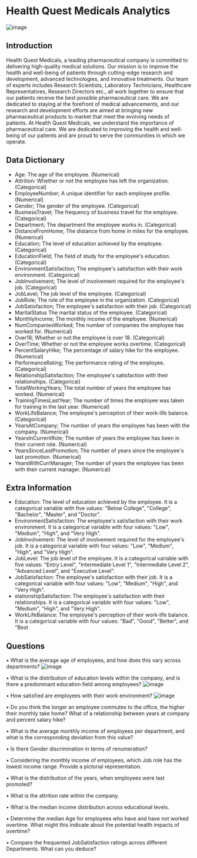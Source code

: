 # Health Quest Medicals Analytics
![image](https://github.com/kayfreeman/Health-Quest-Medicals-/assets/46418844/f0010568-09d0-4938-a992-626529b83d99)

## Introduction
Health Quest Medicals, a leading pharmaceutical company is committed to delivering high-quality medical solutions. Our mission is to improve the health and well-being of patients through cutting-edge research and development, advanced technologies, and innovative treatments.
Our team of experts includes Research Scientists, Laboratory Technicians, Healthcare Representatives, Research Directors etc.,  all work together to ensure that our patients receive the best possible pharmaceutical care. We are dedicated to staying at the forefront of medical advancements, and our research and development efforts are aimed at bringing new pharmaceutical products to market that meet the evolving needs of patients. At Health Quest Medicals, we understand the importance of pharmaceutical care. We are dedicated to improving the health and well-being of our patients and are proud to serve the communities in which we operate.

## Data Dictionary
- Age:  The age of the employee. (Numerical)
- Attrition: Whether or not the employee has left the organization. (Categorical)
- EmployeeNumber; A unique identifier for each employee profile. (Numerical)
- Gender; The gender of the employee. (Categorical)
- BusinessTravel; The frequency of business travel for the employee. (Categorical)
- Department; The department the employee works in. (Categorical)
- DistanceFromHome; The distance from home in miles for the employee. (Numerical)
- Education; The level of education achieved by the employee. (Categorical)
- EducationField; The field of study for the employee's education. (Categorical)
- EnvironmentSatisfaction; The employee's satisfaction with their work environment. (Categorical)
- JobInvolvement; The level of involvement required for the employee's job. (Categorical)
- JobLevel; The job level of the employee. (Categorical)
- JobRole; The role of the employee in the organization. (Categorical)
- JobSatisfaction; The employee's satisfaction with their job. (Categorical)
- MaritalStatus The marital status of the employee. (Categorical)
- MonthlyIncome; The monthly income of the employee. (Numerical)
- NumCompaniesWorked; The number of companies the employee has worked for. (Numerical)
- Over18; Whether or not the employee is over 18. (Categorical)
- OverTime; Whether or not the employee works overtime. (Categorical)
- PercentSalaryHike; The percentage of salary hike for the employee. (Numerical)
- PerformanceRating; The performance rating of the employee. (Categorical)
- RelationshipSatisfaction; The employee's satisfaction with their relationships. (Categorical)
- TotalWorkingYears; The total number of years the employee has worked. (Numerical)
- TrainingTimesLastYear; The number of times the employee was taken for training in the last year. (Numerical)
- WorkLifeBalance; The employee's perception of their work-life balance. (Categorical)
- YearsAtCompany; The number of years the employee has been with the company. (Numerical)
- YearsInCurrentRole; The number of years the employee has been in their current role. (Numerical)
- YearsSinceLastPromotion; The number of years since the employee's last promotion. (Numerical)
- YearsWithCurrManager; The number of years the employee has been with their current manager. (Numerical)

## Extra Information
- Education: The level of education achieved by the employee. It is a categorical variable with five values: "Below College", "College", "Bachelor", "Master", and "Doctor".
-  EnvironmentSatisfaction: The employee's satisfaction with their work environment. It is a categorical variable with four values: "Low", "Medium", "High", and "Very High".
-  JobInvolvement: The level of involvement required for the employee's job. It is a categorical variable with four values: "Low", "Medium", "High", and "Very High".
-  JobLevel: The job level of the employee. It is a categorical variable with five values: "Entry Level", "Intermediate Level 1", "Intermediate Level 2", "Advanced Level", and "Executive Level".
-  JobSatisfaction: The employee's satisfaction with their job. It is a categorical variable with four values: "Low", "Medium", "High", and "Very High".
-   elationshipSatisfaction: The employee's satisfaction with their relationships. It is a categorical variable with four values: "Low", "Medium", "High", and "Very High".
-   WorkLifeBalance: The employee's perception of their work-life balance. It is a categorical variable with four values: "Bad", "Good", "Better", and "Best

## Questions 
• What is the average age of employees, and how does this vary across departments?
![image](https://github.com/kayfreeman/Health-Quest-Medicals-/assets/46418844/e0ac1aa8-626c-40e9-b06a-aaea0f39f42e)

• What is the distribution of education levels within the company, and is there a predominant education field among employees?
![image](https://github.com/kayfreeman/Health-Quest-Medicals-/assets/46418844/eeed7cd5-3524-424c-94b2-f824842de738)

• How satisfied are employees with their work environment?
![image](https://github.com/kayfreeman/Health-Quest-Medicals-/assets/46418844/75f76a0a-59d3-4b2c-9300-12da817b6f72)

• Do you think the longer an employee commutes to the office, the higher their monthly take home? What of a relationship between years at company and percent salary hike?

• What is the average monthly income of employees per department, and what is the corresponding deviation from this value?

• Is there Gender discrimination in terms of renumeration?

• Considering the monthly income of employees, which Job role has the lowest income range. Provide a pictorial representation.

• What is the distribution of the years, when employees were last promoted?

• What is the attrition rate within the company.

• What is the median income distribution across educational levels.

• Determine the median Age for employees who have and have not worked overtime. What might this indicate about the potential health impacts of overtime?

• Compare the frequented JobSatisfaction ratings across different Departments. What can you deduce?


